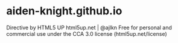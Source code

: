 # aiden-knight.github.io

Directive by HTML5 UP
html5up.net | @ajlkn
Free for personal and commercial use under the CCA 3.0 license (html5up.net/license)